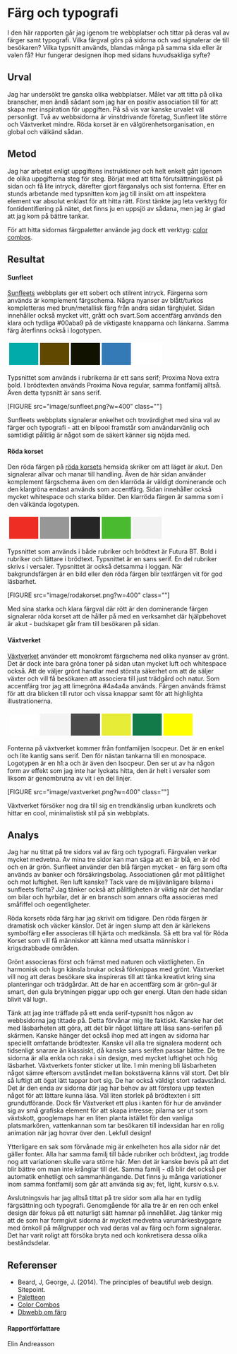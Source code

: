 ---
---
Färg och typografi
=======================

I den här rapporten går jag igenom tre webbplatser och tittar på deras val av färger samt typografi. Vilka färgval görs på sidorna och vad signalerar de till besökaren? Vilka typsnitt används, blandas många på samma sida eller är valen få? Hur fungerar designen ihop med sidans huvudsakliga syfte?


Urval
-----------------------

Jag har undersökt tre ganska olika webbplatser. Målet var att titta på olika branscher, men ändå sådant som jag har en positiv association till för att skapa mer inspiration för uppgiften. På så vis var kanske urvalet väl personligt. Två av webbsidorna är vinstdrivande företag, Sunfleet lite större och Växtverket mindre. Röda korset är en välgörenhetsorganisation, en global och välkänd sådan.

Metod
-----------------------

Jag har arbetat enligt uppgiftens instruktioner och helt enkelt gått igenom de olika uppgifterna steg för steg. Börjat med att titta förutsättningslöst på sidan och få lite intryck, därefter gjort färganalys och sist fonterna. Efter en stunds arbetande med typsnitten kom jag till insikt om att inspektera element var absolut enklast för att hitta rätt. Först tänkte jag leta verktyg för fontidentifiering på nätet, det finns ju en uppsjö av sådana, men jag är glad att jag kom på bättre tankar.

För att hitta sidornas färgpaletter använde jag dock ett verktyg: [color combos](https://www.colorcombos.com/).

Resultat
-----------------------

#### Sunfleet

[Sunfleets](https://www.sunfleet.com/) webbplats ger ett sobert och stilrent intryck. Färgerna som används är komplement färgschema. Några nyanser av blått/turkos kompletteras med brun/metallisk färg från andra sidan färghjulet. Sidan innehåller också mycket vitt, grått och svart.Som accentfärg används den klara och tydliga #00aba9 på de viktigaste knapparna och länkarna. Samma färg återfinns också i logotypen.

<table style="border-spacing: 4px; border-collapse: separate">
<tr>
<td style="height: 50px; width: 50px; background-color: #00aba9">
<td style="height: 50px; width: 50px; background-color: #604800">
<td style="height: 50px; width: 50px; background-color: #121200">
<td style="height: 50px; width: 50px; background-color: #337ab7">
<td style="height: 50px; width: 50px; background-color: #ffffff">
</tr>
</table>

Typsnittet som används i rubrikerna är ett sans serif; Proxima Nova extra bold. I brödtexten används Proxima Nova regular, samma fontfamilj alltså. Även detta typsnitt är sans serif.

[FIGURE src="image/sunfleet.png?w=400" class=""]

Sunfleets webbplats signalerar enkelhet och trovärdighet med sina val av färger och typografi - att en bilpool framstår som användarvänlig och samtidigt pålitlig är något som de säkert känner sig nöjda med.

#### Röda korset

Den röda färgen på [röda korsets](https://www.redcross.se/) hemsida skriker om att läget är akut. Den signalerar allvar och manar till handling. Även de här sidan använder komplement färgschema även om den klarröda är väldigt dominerande och den klargröna endast används som accentfärg. Sidan innehåller också mycket whitespace och starka bilder. Den klarröda färgen är samma som i den välkända logotypen.

<table style="border-spacing: 4px; border-collapse: separate">
<tr>
<td style="height: 50px; width: 50px; background-color: #ee2d24">
<td style="height: 50px; width: 50px; background-color: #979797">
<td style="height: 50px; width: 50px; background-color: #262626">
<td style="height: 50px; width: 50px; background-color: #4abb30">
<td style="height: 50px; width: 50px; background-color: #f2f2f2">
</tr>
</table>

Typsnittet som används i både rubriker och brödtext är Futura BT. Bold i rubriker och lättare i brödtext. Typsnittet är en sans serif. En del rubriker skrivs i versaler. Typsnittet är också detsamma i loggan. När bakgrundsfärgen är en bild eller den röda färgen blir textfärgen vit för god läsbarhet.

[FIGURE src="image/rodakorset.png?w=400" class=""]

Med sina starka och klara färgval där rött är den dominerande färgen signalerar röda korset att de håller på med en verksamhet där hjälpbehovet är akut - budskapet går fram till besökaren på sidan.

#### Växtverket

[Växtverket](http://vaxtverket.com/) använder ett monokromt färgschema ned olika nyanser av grönt. Det är dock inte bara gröna toner på sidan utan mycket luft och whitespace också. Att de väljer grönt handlar med största säkerhet om att de säljer växter och vill få besökaren att associera till just trädgård och natur. Som accentfärg tror jag att limegröna #4a4a4a används. Färgen används främst för att dra blicken till rutor och vissa knappar samt för att highlighta illustrationerna.

<table style="border-spacing: 4px; border-collapse: separate">
<tr>
<td style="height: 50px; width: 50px; background-color: #ffffff">
<td style="height: 50px; width: 50px; background-color: #f4f4f4">
<td style="height: 50px; width: 50px; background-color: #4a4a4a">
<td style="height: 50px; width: 50px; background-color: #e7ec36">
<td style="height: 50px; width: 50px; background-color: #127948">
<td style="height: 50px; width: 50px; background-color: #ffff00">
</tr>
</table>

Fonterna på växtverket kommer från fontfamiljen Isocpeur. Det är en enkel och lite kantig sans serif. Den för nästan tankarna till en monospace. Logotypen är en h1:a och är även den Isocpeur. Den ser ut av ha någon form av effekt som jag inte har lyckats hitta, den är helt i versaler som liksom är genombrutna av vit i en del linjer.

[FIGURE src="image/vaxtverket.png?w=400" class=""]

Växtverket försöker nog dra till sig en trendkänslig urban kundkrets och hittar en cool, minimalistisk stil på sin webbplats.

Analys
-----------------------

Jag har nu tittat på tre sidors val av färg och typografi. Färgvalen verkar mycket medvetna. Av mina tre sidor kan man säga att en är blå, en är röd och en är grön. Sunfleet använder den blå färgen mycket - en färg som ofta används av banker och försäkringsbolag. Associationen går mot pålitlighet och mot luftighet. Ren luft kanske? Tack vare de miljävänligare bilarna i sunfleets flotta? Jag tänker också att pålitligheten är viktig när det handlar om bilar och hyrbilar, det är en bransch som annars ofta associeras med småfiffel och oegentligheter.

Röda korsets röda färg har jag skrivit om tidigare. Den röda färgen är dramatisk och väcker känslor. Det är ingen slump att den är kärlekens symbolfärg eller associeras till hjärta och medkänsla. Så ett bra val för Röda Korset som vill få människor att känna med utsatta människor i krigsdrabbade områden.

Grönt associeras först och främst med naturen och växtligheten. En harmonisk och lugn känsla brukar också förknippas med grönt. Växtverket vill nog att deras besökare ska inspireras till att tänka kreativt kring sina planteringar och trädgårdar. Att de har en accentfärg som är grön-gul är smart, den gula brytningen piggar upp och ger energi. Utan den hade sidan blivit väl lugn.

Tänk att jag inte träffade på ett enda serif-typsnitt hos någon av webbsidorna jag tittade på. Detta förvånar mig lite faktiskt. Kanske har det med läsbarheten att göra, att det blir något lättare att läsa sans-serifen på skärmen. Kanske hänger det också ihop med att ingen av sidorna har speciellt omfattande brödtexter. Kanske vill alla tre signalera modernt och tidsenligt snarare än klassiskt, då kanske sans serifen passar bättre. De tre sidorna är alla enkla och raka i sin design, med mycket luftighet och hög läsbarhet. Växtverkets fonter sticker ut lite. I min mening bli läsbarheten något sämre eftersom avståndet mellan bokstäverna känns väl stort. Det blir så luftigt att ögat lätt tappar bort sig. De har också väldigt stort radavstånd. Det är den enda av sidorna där jag har behov av att förstora upp texten något för att lättare kunna läsa. Väl liten storlek på brödtexten i sitt grundutförande. Dock får Växtverket ett plus i kanten för hur de använder sig av små grafiska element för att skapa intresse; pilarna ser ut som växtskott, googlemaps har en liten planta istället för den vanliga platsmarkören, vattenkannan som tar besökaren till indexsidan har en rolig animation när jag hovrar över den. Lekfull design!

Ytterligare en sak som förvånade mig är enkelheten hos alla sidor när det gäller fonter. Alla har samma familj till både rubriker och brödtext, jag trodde nog att variationen skulle vara större här. Men det är kanske bevis på att det blir bättre om man inte krånglar till det. Samma familj - då blir det också per automatik enhetligt och sammanhängande. Det finns ju många variationer inom samma fontfamilj som går att använda sig av; fet, light, kursiv o.s.v.

Avslutningsvis har jag alltså tittat på tre sidor som alla har en tydlig färgsättning och typografi. Genomgående för alla tre är en ren och enkel design där fokus på ett naturligt sätt hamnar på innehållet. Jag tänker mig att de som har formgivit sidorna är mycket medvetna varumärkesbyggare med örnkoll på målgrupper och vad deras val av färg och form signalerar. Det har varit roligt att försöka bryta ned och konkretisera dessa olika beståndsdelar.

Referenser
-----------------------

* Beard, J, George, J. (2014). The principles of beautiful web design. Sitepoint.
* [Paletteon](https://www.paletteon.com)
* [Color Combos](https://www.colorcombos.com)
* [Dbwebb om färg](https://dbwebb.se/guide/design-med-html5-och-css3/farg)


#### Rapportförfattare

Elin Andreasson
